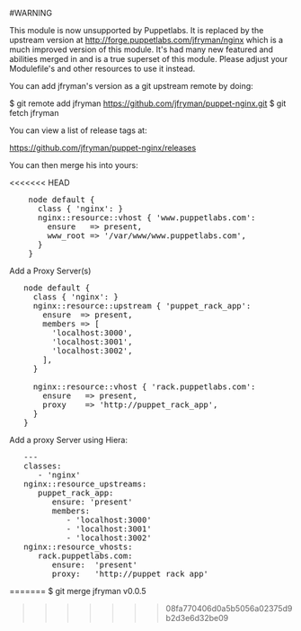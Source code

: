 #WARNING 

This module is now unsupported by Puppetlabs.  It is replaced by the upstream
version at http://forge.puppetlabs.com/jfryman/nginx which is a much improved
version of this module.  It's had many new featured and abilities merged in and
is a true superset of this module.  Please adjust your Modulefile's and other
resources to use it instead.

You can add jfryman's version as a git upstream remote by doing:

$ git remote add jfryman https://github.com/jfryman/puppet-nginx.git
$ git fetch jfryman

You can view a list of release tags at:

https://github.com/jfryman/puppet-nginx/releases

You can then merge his into yours:

<<<<<<< HEAD
<pre>
    node default {
      class { 'nginx': }
      nginx::resource::vhost { 'www.puppetlabs.com':
        ensure   => present,
        www_root => '/var/www/www.puppetlabs.com',
      }
    }
</pre>

Add a Proxy Server(s)
<pre>
   node default {
     class { 'nginx': }
     nginx::resource::upstream { 'puppet_rack_app':
       ensure  => present,
       members => [
         'localhost:3000',
         'localhost:3001',
         'localhost:3002',
       ],
     }

     nginx::resource::vhost { 'rack.puppetlabs.com':
       ensure   => present,
       proxy    => 'http://puppet_rack_app',
     }
   }
</pre>

Add a proxy Server using Hiera:
<pre>
   ---
   classes:
      - 'nginx'
   nginx::resource_upstreams:
      puppet_rack_app:
         ensure: 'present'
         members:
            - 'localhost:3000'
            - 'localhost:3001'
            - 'localhost:3002'
   nginx::resource_vhosts:
      rack.puppetlabs.com:
         ensure:  'present'
         proxy:   'http://puppet_rack_app'
</pre>
=======
$ git merge jfryman v0.0.5
>>>>>>> 08fa770406d0a5b5056a02375d9b2d3e6d32be09
